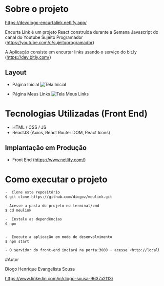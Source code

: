 # Sobre o projeto

https://devdiogo-encurtalink.netlify.app/


Encurta Link é um projeto React construída durante a Semana Javascript do canal do Youtube Sujeito Programador (https://youtube.com/c/sujeitoprogramador)

A Aplicação consiste em encurtar links usando o serviço do bit.ly (https://dev.bitly.com/)

## Layout
- Página Inicial
![Tela Inicial](https://user-images.githubusercontent.com/22582187/153512956-618264c8-d0bd-441f-ba3e-391320cf1ec0.png)

- Página Meus Links
![Tela Meus Links](https://user-images.githubusercontent.com/22582187/153513002-a2cc2f20-7d3a-47c8-a836-e866def8f607.png)

# Tecnologias Utilizadas (Front End)
- HTML / CSS / JS
- ReactJS (Axios, React Router DOM, React Icons)


## Implantação em Produção
- Front End (https://www.netlify.com/)

# Como executar o projeto
```bash
-  Clone este repositório
$ git clone https://github.com/diogoz/meulink.git

- Acesse a pasta do projeto no terminal/cmd
$ cd meulink

-  Instale as dependências
$ npm


-  Execute a aplicação em modo de desenvolvimento
$ npm start

- O servidor do front-end inciará na porta:3000 - acesse <http://localhost:3000>
```
#Autor

Diogo Henrique Evangelista Sousa

https://www.linkedin.com/in/diogo-sousa-9637a2113/
